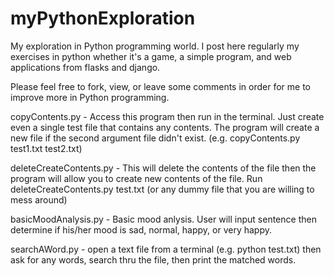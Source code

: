 # myPythonExploration
My exploration in Python programming world.  I post here regularly my exercises in python whether it's a game, a simple program, and web applications from flasks and django.

Please feel free to fork, view, or leave some comments in order for me to improve more in Python programming.

copyContents.py - Access this program then run in the terminal.  Just create even a single test file that contains any contents.  The program will create a new file if the second argument file didn't exist. (e.g. copyContents.py test1.txt test2.txt)

deleteCreateContents.py - This will delete the contents of the file then the program will allow you to create new contents of the file.  Run deleteCreateContents.py test.txt (or any dummy file that you are willing to mess around)

basicMoodAnalysis.py - Basic mood anlysis.  User will input sentence then determine if his/her mood is sad, normal, happy, or very happy.

searchAWord.py - open a text file from a terminal (e.g. python test.txt) then ask for any words, search thru the file, then print the matched words.
